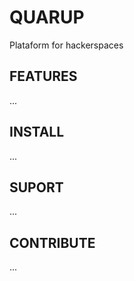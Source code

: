 # QUARUP

Plataform for hackerspaces

## FEATURES
...


## INSTALL
...

## SUPORT
...

## CONTRIBUTE
...
